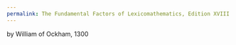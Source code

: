 ```yaml
---
permalink: The Fundamental Factors of Lexicomathematics, Edition XVIII
---
```

by William of Ockham, 1300


